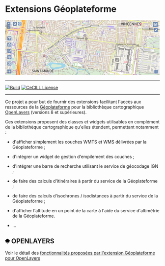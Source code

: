 # Extensions Géoplateforme

![image](doc/capture-carte.png)

---
[![Build](https://github.com/IGNF/geoportal-extensions-openlayers/actions/workflows/build.yml/badge.svg)](https://github.com/IGNF/geoportal-extensions-openlayers/actions/workflows/build.yml)
[![CeCILL License](https://img.shields.io/badge/licence-CeCILL--B-blue.svg)](https://raw.githubusercontent.com/IGNF/geoportal-extensions-openlayers/main/LICENCE.md)

---

Ce projet a pour but de fournir des extensions facilitant l'accès aux ressources de la [Géoplateforme](https://www.geoportail.gouv.fr/) pour la bibliothèque cartographique [OpenLayers](https://openlayers.org/) (versions 8 et supérieures).

Ces extensions proposent des classes et widgets utilisables en complément de la bibliothèque cartographique qu'elles étendent, permettant notamment :

* d'afficher simplement les couches WMTS et WMS délivrées par la Géoplateforme ;

* d'intégrer un widget de gestion d'empilement des couches ;

* d'intégrer une barre de recherche utilisant le service de géocodage IGN ;

* de faire des calculs d'itinéraires à partir du service de la Géoplateforme ;

* de faire des calculs d'isochrones / isodistances à partir du service de la Géoplateforme ;

* d'afficher l'altitude en un point de la carte à l'aide du service d'altimétrie de la Géoplateforme.

* ...

## <img src="doc/openlayers.svg" height="15px" /> OPENLAYERS

Voir le détail des [fonctionnalités proposées par l'extension Géoplateforme pour OpenLayers](doc/README.md)
